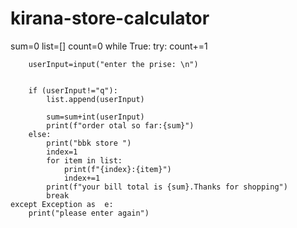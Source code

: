 # kirana-store-calculator
sum=0
list=[]
count=0
while True:
    try:
        count+=1
        
        userInput=input("enter the prise: \n")
       
        
        if (userInput!="q"):
            list.append(userInput)
            
            sum=sum+int(userInput)
            print(f"order otal so far:{sum}") 
        else:
            print("bbk store ")
            index=1
            for item in list:
                print(f"{index}:{item}")
                index+=1
            print(f"your bill total is {sum}.Thanks for shopping")
            break
    except Exception as  e:
        print("please enter again")


    
    

    

